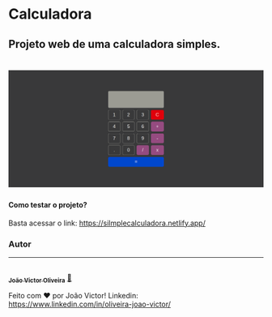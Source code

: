<h1> Calculadora</h1>
<h2> Projeto web de uma calculadora simples.</h2>
<h1 align="center">
  <img alt="NextLevelWeek" title="#NextLevelWeek" src="./img/banner.png" />
</h1>
<h4>Como testar o projeto?</h4>
<p>Basta acessar o link: <a href="https://silmplecalculadora.netlify.app/">https://silmplecalculadora.netlify.app/</a></p>

### Autor
---

<a href="https://www.linkedin.com/in/oliveira-joao-victor/">
 <img style="border-radius: 50%;" src="https://avatars.githubusercontent.com/u/108110448?v=4" width="100px;" alt=""/>
 <br />
 <sub><b>João Victor Oliveira</b></sub></a> <a href="https://www.linkedin.com/in/oliveira-joao-victor/">🚀</a>


Feito com ❤️ por João Victor!
Linkedin: https://www.linkedin.com/in/oliveira-joao-victor/
